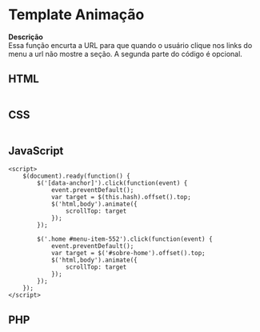# Template Animação

 **Descrição**  
Essa função encurta a URL para que quando o usuário clique nos links do menu a url não mostre a seção. A segunda parte do código  é opcional.

## HTML
```

```
## CSS
```

```
## JavaScript
```
<script>
	$(document).ready(function() {
		$('[data-anchor]').click(function(event) {
			event.preventDefault();
			var target = $(this.hash).offset().top;
			$('html,body').animate({
				scrollTop: target
			});
		});

		$('.home #menu-item-552').click(function(event) {
			event.preventDefault();
			var target = $('#sobre-home').offset().top;
			$('html,body').animate({
				scrollTop: target
			});
		});
	});
</script>
```
## PHP
```

```
